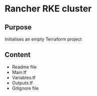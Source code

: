 # Rancher RKE cluster

## Purpose

Initialises an empty Terraform project

## Content

* Readme file
* Main.tf
* Variables.tf
* Outputs.tf
* Gitignore file
